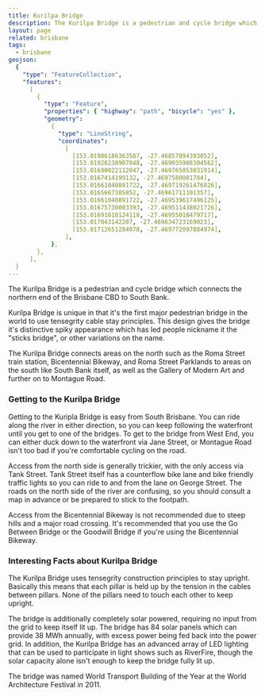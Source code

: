 ```yaml
---
title: Kurilpa Bridge
description: The Kurilpa Bridge is a pedestrian and cycle bridge which connects the northern end of the Brisbane CBD to South Bank.
layout: page
related: brisbane
tags:
  - brisbane
geojson:
  {
    "type": "FeatureCollection",
    "features":
      [
        {
          "type": "Feature",
          "properties": { "highway": "path", "bicycle": "yes" },
          "geometry":
            {
              "type": "LineString",
              "coordinates":
                [
                  [153.01986186363587, -27.46857094393052],
                  [153.01926238907848, -27.469035908304562],
                  [153.01690022112047, -27.469765053031914],
                  [153.0167414199132, -27.4697580081784],
                  [153.01661040891722, -27.469719261476026],
                  [153.0165667385852, -27.46961711101357],
                  [153.01661040891722, -27.469539617496125],
                  [153.01675730003393, -27.469511438021726],
                  [153.01691610124118, -27.46955018479717],
                  [153.017043142207, -27.469634723169023],
                  [153.01712651284078, -27.469772097884974],
                ],
            },
        },
      ],
  }
---
```


The Kurilpa Bridge is a pedestrian and cycle bridge which connects the northern end of the Brisbane CBD to South Bank.

Kurilpa Bridge is unique in that it's the first major pedestrian bridge in the world to use tensegrity cable stay principles. This design gives the bridge it's distinctive spiky appearance which has led people nickname it the "sticks bridge", or other variations on the name.

The Kurilpa Bridge connects areas on the north such as the Roma Street train station, Bicentennial Bikeway, and Roma Street Parklands to areas on the south like South Bank itself, as well as the Gallery of Modern Art and further on to Montague Road.

<h3>Getting to the Kurilpa Bridge</h3>
Getting to the Kuripla Bridge is easy from South Brisbane. You can ride along the river in either direction, so you can keep following the waterfront until you get to one of the bridges. To get to the bridge from West End, you can either duck down to the waterfront via Jane Street, or Montague Road isn't too bad if you're comfortable cycling on the road.

Access from the north side is generally trickier, with the only access via Tank Street. Tank Street itself has a counterflow bike lane and bike friendly traffic lights so you can ride to and from the lane on George Street. The roads on the north side of the river are confusing, so you should consult a map in advance or be prepared to stick to the footpath.

Access from the Bicentennial Bikeway is not recommended due to steep hills and a major road crossing. It's recommended that you use the Go Between Bridge or the Goodwill Bridge if you're using the Bicentennial Bikeway.

<h3>Interesting Facts about Kurilpa Bridge</h3>
The Kurilpa Bridge uses tensegrity construction principles to stay upright. Basically this means that each pillar is held up by the tension in the cables between pillars. None of the pillars need to touch each other to keep upright.

The bridge is additionally completely solar powered, requiring no input from the grid to keep itself lit up. The bridge has 84 solar panels which can provide 38 MWh annually, with excess power being fed back into the power grid. In addition, the Kurilpa Bridge has an advanced array of LED lighting that can be used to participate in light shows such as RiverFire, though the solar capacity alone isn't enough to keep the bridge fully lit up.

The bridge was named World Transport Building of the Year at the World Architecture Festival in 2011.
